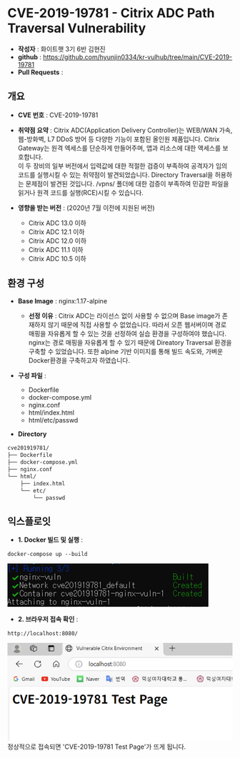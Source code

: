 # CVE-2019-19781 - Citrix ADC Path Traversal Vulnerability

- **작성자** : 화이트햇 3기 6반 김현진
- **github** : https://github.com/hyunjin0334/kr-vulhub/tree/main/CVE-2019-19781
- **Pull Requests** : 


## 개요
- **CVE 번호** : CVE-2019-19781
  
- **취약점 요약** : Citrix ADC(Application Delivery Controller)는 WEB/WAN 가속, 웹-방화벽, L7 DDoS 방어 등 다양한 기능이 포함된 올인원 제품입니다. Citrix Gateway는 원격 엑세스를 단순하게 만들어주며, 앱과 리소스에 대한 액세스를 보호합니다.  
이 두 장비의 일부 버전에서 입력값에 대한 적절한 검증이 부족하여 공격자가 임의 코드를 실행시킬 수 있는 취약점이 발견되었습니다. Directory Traversal을 허용하는 문제점이 발견된 것입니다. /vpns/ 폴더에 대한 검증이 부족하여 민감한 파일을 읽거나 원격 코드를 실행(RCE)시킬 수 있습니다.

- **영향을 받는 버전** : (2020년 7월 이전에 지원된 버전)
  - Citrix ADC 13.0 이하
  - Citrix ADC 12.1 이하
  - Citrix ADC 12.0 이하
  - Citrix ADC 11.1 이하
  - Citrix ADC 10.5 이하


## 환경 구성 
- **Base Image** : nginx:1.17-alpine
  
    - **선정 이유** : Citrix ADC는 라이선스 없이 사용할 수 없으며 Base image가 존재하지 않기 때문에 직접 사용할 수 없었습니다. 따라서 오픈 웹서버이며 경로 매핑을 자유롭게 할 수 있는 것을 선정하여 실습 환경을 구성하여야 했습니다. nginx는 경로 매핑을 자유롭게 할 수 있기 때문에 Direatory Traversal 환경을 구축할 수 있었습니다. 또한 alpine 기반 이미지를 통해 빌드 속도와, 가벼운 Docker환경을 구축하고자 하였습니다.
 
- **구성 파일** :
  - Dockerfile
  - docker-compose.yml
  - nginx.conf
  - html/index.html
  - html/etc/passwd
 
- **Directory**
```text
cve201919781/
├── Dockerfile
├── docker-compose.yml
├── nginx.conf
└── html/
    ├── index.html
    └── etc/
        └── passwd
```

## 익스플로잇
- **1. Docker 빌드 및 실행** :
```
docker-compose up --build
```
![Docker 빌드 및 실행](1.png)  

- **2. 브라우저 접속 확인** :
```
http://localhost:8080/
```
![브라우저 접속 확인](2.png)  
정상적으로 접속되면 'CVE-2019-19781 Test Page'가 뜨게 됩니다.   


